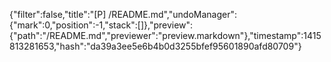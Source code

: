 {"filter":false,"title":"[P] /README.md","undoManager":{"mark":0,"position":-1,"stack":[]},"preview":{"path":"/README.md","previewer":"preview.markdown"},"timestamp":1415813281653,"hash":"da39a3ee5e6b4b0d3255bfef95601890afd80709"}